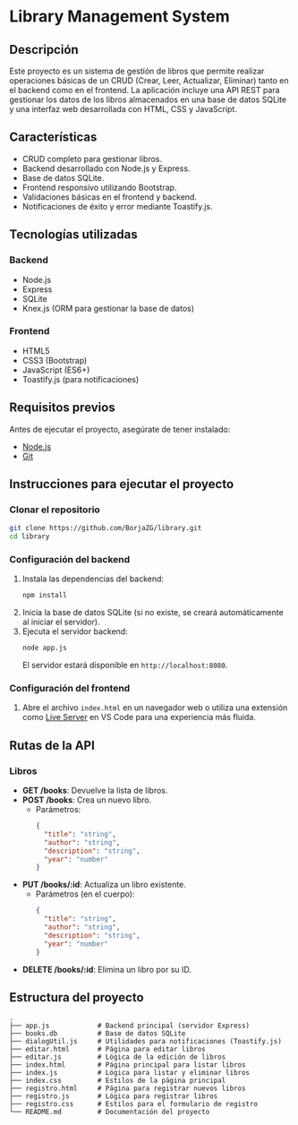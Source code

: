 # Library Management System

## Descripción
Este proyecto es un sistema de gestión de libros que permite realizar operaciones básicas de un CRUD (Crear, Leer, Actualizar, Eliminar) tanto en el backend como en el frontend. La aplicación incluye una API REST para gestionar los datos de los libros almacenados en una base de datos SQLite y una interfaz web desarrollada con HTML, CSS y JavaScript.

## Características
- CRUD completo para gestionar libros.
- Backend desarrollado con Node.js y Express.
- Base de datos SQLite.
- Frontend responsivo utilizando Bootstrap.
- Validaciones básicas en el frontend y backend.
- Notificaciones de éxito y error mediante Toastify.js.

## Tecnologías utilizadas
### Backend
- Node.js
- Express
- SQLite
- Knex.js (ORM para gestionar la base de datos)

### Frontend
- HTML5
- CSS3 (Bootstrap)
- JavaScript (ES6+)
- Toastify.js (para notificaciones)

## Requisitos previos
Antes de ejecutar el proyecto, asegúrate de tener instalado:
- [Node.js](https://nodejs.org/)
- [Git](https://git-scm.com/)

## Instrucciones para ejecutar el proyecto
### Clonar el repositorio
```bash
git clone https://github.com/BorjaZG/library.git
cd library
```

### Configuración del backend
1. Instala las dependencias del backend:
   ```bash
   npm install
   ```
2. Inicia la base de datos SQLite (si no existe, se creará automáticamente al iniciar el servidor).
3. Ejecuta el servidor backend:
   ```bash
   node app.js
   ```
   El servidor estará disponible en `http://localhost:8080`.

### Configuración del frontend
1. Abre el archivo `index.html` en un navegador web o utiliza una extensión como [Live Server](https://marketplace.visualstudio.com/items?itemName=ritwickdey.LiveServer) en VS Code para una experiencia más fluida.

## Rutas de la API
### Libros
- **GET /books**: Devuelve la lista de libros.
- **POST /books**: Crea un nuevo libro.
  - Parámetros:
    ```json
    {
      "title": "string",
      "author": "string",
      "description": "string",
      "year": "number"
    }
    ```
- **PUT /books/:id**: Actualiza un libro existente.
  - Parámetros (en el cuerpo):
    ```json
    {
      "title": "string",
      "author": "string",
      "description": "string",
      "year": "number"
    }
    ```
- **DELETE /books/:id**: Elimina un libro por su ID.

## Estructura del proyecto
```
.
├── app.js            # Backend principal (servidor Express)
├── books.db          # Base de datos SQLite
├── dialogUtil.js     # Utilidades para notificaciones (Toastify.js)
├── editar.html       # Página para editar libros
├── editar.js         # Lógica de la edición de libros
├── index.html        # Página principal para listar libros
├── index.js          # Lógica para listar y eliminar libros
├── index.css         # Estilos de la página principal
├── registro.html     # Página para registrar nuevos libros
├── registro.js       # Lógica para registrar libros
├── registro.css      # Estilos para el formulario de registro
└── README.md         # Documentación del proyecto
```
